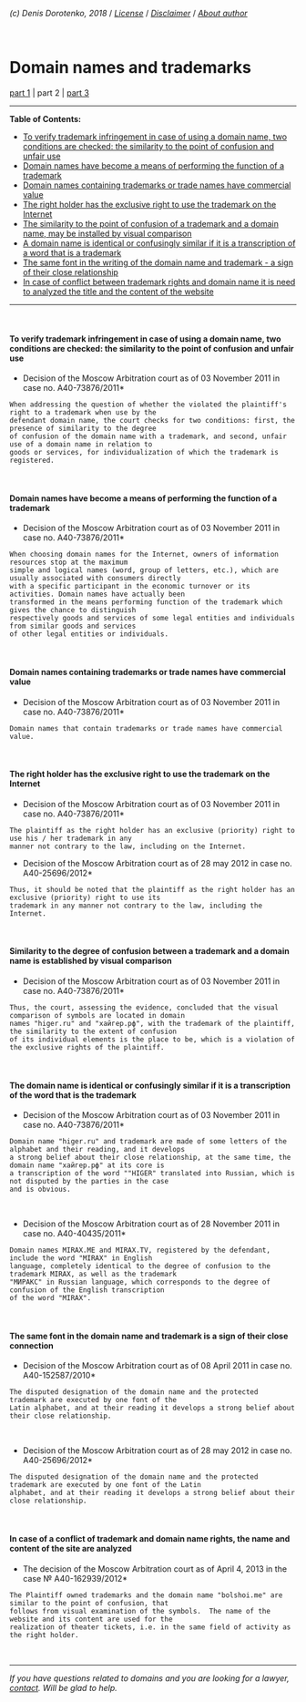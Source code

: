 *(c) Denis Dorotenko, 2018* / *[License](https://github.com/xCounsel/kardamon/blob/master/English/LICENSE.md)* / *[Disclaimer](https://github.com/xCounsel/kardamon/blob/master/English/DISCLAIMER.md)* / *[About author](https://dorotenko.pro/english/)*

<br/>

# Domain names and trademarks
[part 1](/English/courts/tz.md) | part 2 | [part 3](/English/courts/tz3.md)
<br/>

----

**Table of Contents:**
* [To verify trademark infringement in case of using a domain name, two conditions are checked: the similarity to the point of confusion and unfair use](https://bit.ly/2xLmf3H)
* [Domain names have become a means of performing the function of a trademark](https://bit.ly/2QWhKfs)
* [Domain names containing trademarks or trade names have commercial value](https://bit.ly/2xQCEnm)
* [The right holder has the exclusive right to use the trademark on the Internet](https://bit.ly/2N2ANS6)
* [The similarity to the point of confusion of a trademark and a domain name, may be installed by visual comparison](https://bit.ly/2OPKaq6)
* [A domain name is identical or confusingly similar if it is a transcription of a word that is a trademark](https://bit.ly/2zrpO0Y)
* [The same font in the writing of the domain name and trademark - a sign of their close relationship](https://bit.ly/2Q1R2ko)
* [In case of conflict between trademark rights and domain name it is need to analyzed the title and the content of the website](https://bit.ly/2QX0GWI)
----


<br/>

#### To verify trademark infringement in case of using a domain name, two conditions are checked: the similarity to the point of confusion and unfair use
* Decision of the Moscow Arbitration court as of 03 November 2011 in case no. A40-73876/2011*
```
When addressing the question of whether the violated the plaintiff's right to a trademark when use by the 
defendant domain name, the court checks for two conditions: first, the presence of similarity to the degree 
of confusion of the domain name with a trademark, and second, unfair use of a domain name in relation to 
goods or services, for individualization of which the trademark is registered.
```

<br>

#### Domain names have become a means of performing the function of a trademark
* Decision of the Moscow Arbitration court as of 03 November 2011 in case no. A40-73876/2011*
```
When choosing domain names for the Internet, owners of information resources stop at the maximum
simple and logical names (word, group of letters, etc.), which are usually associated with consumers directly
with a specific participant in the economic turnover or its activities. Domain names have actually been 
transformed in the means performing function of the trademark which gives the chance to distinguish 
respectively goods and services of some legal entities and individuals from similar goods and services 
of other legal entities or individuals.
```

<br>

#### Domain names containing trademarks or trade names have commercial value
* Decision of the Moscow Arbitration court as of 03 November 2011 in case no. A40-73876/2011*
```
Domain names that contain trademarks or trade names have commercial value.
```

<br>

#### The right holder has the exclusive right to use the trademark on the Internet
* Decision of the Moscow Arbitration court as of 03 November 2011 in case no. A40-73876/2011*
```
The plaintiff as the right holder has an exclusive (priority) right to use his / her trademark in any 
manner not contrary to the law, including on the Internet.
```

* Decision of the Moscow Arbitration court as of 28 may 2012 in case no. A40-25696/2012*
```
Thus, it should be noted that the plaintiff as the right holder has an exclusive (priority) right to use its 
trademark in any manner not contrary to the law, including the Internet.
```

<br>

#### Similarity to the degree of confusion between a trademark and a domain name is established by visual comparison
* Decision of the Moscow Arbitration court as of 03 November 2011 in case no. A40-73876/2011*
```
Thus, the court, assessing the evidence, concluded that the visual comparison of symbols are located in domain 
names "higer.ru" and "хайгер.рф", with the trademark of the plaintiff, the similarity to the extent of confusion 
of its individual elements is the place to be, which is a violation of the exclusive rights of the plaintiff.
```

<br>

#### The domain name is identical or confusingly similar if it is a transcription of the word that is the trademark
* Decision of the Moscow Arbitration court as of 03 November 2011 in case no. A40-73876/2011*
```
Domain name "higer.ru" and trademark are made of some letters of the alphabet and their reading, and it develops 
a strong belief about their close relationship, at the same time, the domain name "хайгер.рф" at its core is 
a transcription of the word ""HIGER" translated into Russian, which is not disputed by the parties in the case 
and is obvious.
```

<br>

* Decision of the Moscow Arbitration court as of 28 November 2011 in case no. A40-40435/2011*
```
Domain names MIRAX.ME and MIRAX.TV, registered by the defendant, include the word "MIRAX" in English
language, completely identical to the degree of confusion to the trademark MIRAX, as well as the trademark 
"МИРАКС" in Russian language, which corresponds to the degree of confusion of the English transcription 
of the word "MIRAX".
```

<br>

#### The same font in the domain name and trademark is a sign of their close connection
* Decision of the Moscow Arbitration court as of 08 April 2011 in case no. A40-152587/2010*
```
The disputed designation of the domain name and the protected trademark are executed by one font of the 
Latin alphabet, and at their reading it develops a strong belief about their close relationship.
```

<br>

* Decision of the Moscow Arbitration court as of 28 may 2012 in case no. A40-25696/2012*
```
The disputed designation of the domain name and the protected trademark are executed by one font of the Latin 
alphabet, and at their reading it develops a strong belief about their close relationship.
```

<br>

#### In case of a conflict of trademark and domain name rights, the name and content of the site are analyzed
* The decision of the Moscow Arbitration court as of April 4, 2013 in the case № A40-162939/2012*
```
The Plaintiff owned trademarks and the domain name "bolshoi.me" are similar to the point of confusion, that 
follows from visual examination of the symbols.  The name of the website and its content are used for the 
realization of theater tickets, i.e. in the same field of activity as the right holder.
```

<br/>

----
*If you have questions related to domains and you are looking for a lawyer, [contact](http://dorotenko.pro/contact-en/). Will be glad to help.*
